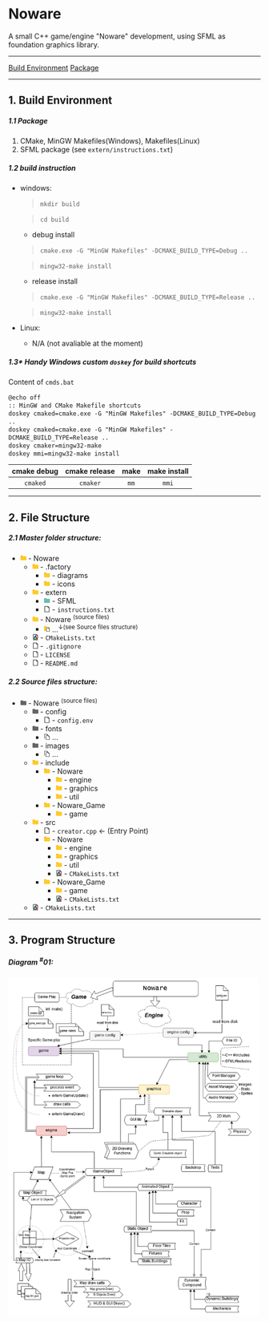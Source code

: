 # Noware
A small C++ game/engine "Noware" development, using SFML as foundation graphics library.

----------------------------------------------------------------------
[comment]: <> (---------------------COMMENT START----------------------)
[comment]: <> (Format: Markdown format for better preview on GitHub.com)
[comment]: <> (----------------------COMMENT END-----------------------)

[Build Environment](##1.-build-environment)
[Package](#####1.1-package)

----------------------------------------------------------------------
## 1. Build Environment
##### 1.1 Package
1. CMake, MinGW Makefiles(Windows), Makefiles(Linux)
2. SFML package (see `extern/instructions.txt`)

##### 1.2 build instruction
* windows:
    > `mkdir build`
    
    > `cd build`
    * debug install
    > `cmake.exe -G "MinGW Makefiles" -DCMAKE_BUILD_TYPE=Debug ..`
    
    > `mingw32-make install`
    * release install  
    > `cmake.exe -G "MinGW Makefiles" -DCMAKE_BUILD_TYPE=Release ..`
    
    > `mingw32-make install`
* Linux:
    * N/A (not avaliable at the moment)

##### 1.3* Handy Windows custom `doskey` for build shortcuts
Content of `cmds.bat`
```
@echo off
:: MinGW and CMake Makefile shortcuts
doskey cmaked=cmake.exe -G "MinGW Makefiles" -DCMAKE_BUILD_TYPE=Debug ..
doskey cmaked=cmake.exe -G "MinGW Makefiles" -DCMAKE_BUILD_TYPE=Release ..
doskey cmaker=mingw32-make
doskey mmi=mingw32-make install
```
|cmake debug  | cmake release | make| make install|
|:-----------:|:------------: |:---:| :---------: |
|    `cmaked` |  `cmaker`     | `mm`|    `mmi`    |

----------------------------------------------------------------------

## 2. File Structure

##### 2.1 Master folder structure:
- <img src=".factory/icons/folder_12x12.png"> - Noware
  - <img src=".factory/icons/folder_12x12.png"> - .factory
    - <img src=".factory/icons/folder_12x12.png"> - diagrams
    - <img src=".factory/icons/folder_12x12.png"> - icons
  - <img src=".factory/icons/folder_12x12.png"> - extern
    - <img src=".factory/icons/folderE_12x12.png"> - SFML
    - <img src=".factory/icons/file_12x12.png"> - `instructions.txt`
  - <img src=".factory/icons/folder_12x12.png"> - Noware <sup>(source files)</sup>
    - <img src=".factory/icons/folder_n_files_12x12.png"> ...<sup>&darr;(see Source files structure)</sup>
  - <img src=".factory/icons/cmfile_12x12.png"> - `CMakeLists.txt`
  - <img src=".factory/icons/file_12x12.png"> - `.gitignore`
  - <img src=".factory/icons/file_12x12.png"> - `LICENSE`
  - <img src=".factory/icons/file_12x12.png"> - `README.md`

##### 2.2 Source files structure:
- <img src=".factory/icons/folderG_12x12.png"> - Noware <sup>(source files)</sup>
  - <img src=".factory/icons/folderG_12x12.png"> - config
    - <img src=".factory/icons/file_12x12.png"> - `config.env`
  - <img src=".factory/icons/folderG_12x12.png"> - fonts
    - <img src=".factory/icons/file_m_12x12.png"> ...
  - <img src=".factory/icons/folderG_12x12.png"> - images
    - <img src=".factory/icons/file_m_12x12.png"> ...
  - <img src=".factory/icons/folder_12x12.png"> - include
    - <img src=".factory/icons/folder_12x12.png"> - Noware
      - <img src=".factory/icons/folder_12x12.png"> - engine
      - <img src=".factory/icons/folder_12x12.png"> - graphics
      - <img src=".factory/icons/folder_12x12.png"> - util
    - <img src=".factory/icons/folder_12x12.png"> - Noware_Game
      - <img src=".factory/icons/folder_12x12.png"> - game
  - <img src=".factory/icons/folder_12x12.png"> - src
    - <img src=".factory/icons/file_12x12.png"> - `creator.cpp` &larr; (Entry Point)
    - <img src=".factory/icons/folder_12x12.png"> - Noware
      - <img src=".factory/icons/folder_12x12.png"> - engine
      - <img src=".factory/icons/folder_12x12.png"> - graphics
      - <img src=".factory/icons/folder_12x12.png"> - util
      - <img src=".factory/icons/cmfile_12x12.png"> - `CMakeLists.txt`
    - <img src=".factory/icons/folder_12x12.png"> - Noware_Game
      - <img src=".factory/icons/folder_12x12.png"> - game
      - <img src=".factory/icons/cmfile_12x12.png"> - `CMakeLists.txt`
  - <img src=".factory/icons/cmfile_12x12.png"> - `CMakeLists.txt`

----------------------------------------------------------------------

## 3. Program Structure
##### Diagram <sup>#</sup>01:

<img align="center" width=500 src=".factory/diagrams/20200310_dgrm_architecture_v0001.png">